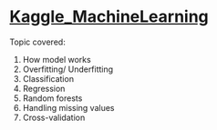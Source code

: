 # [Kaggle_MachineLearning](https://www.kaggle.com/learn/machine-learning)

Topic covered: 
1. How model works
2. Overfitting/ Underfitting
3. Classification
4. Regression
5. Random forests
6. Handling missing values
7. Cross-validation 
